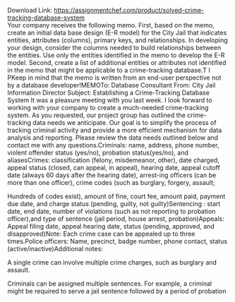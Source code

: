 Download Link: https://assignmentchef.com/product/solved-crime-tracking-database-system
<br>
Your company receives the following memo. First, based on the memo, create an initial data base design (E-R model) for the City Jail that indicates entities, attributes (columns), primary keys, and relationships. In developing your design, consider the columns needed to build relationships between the entities. Use only the entities identified in the memo to develop the E-R model. Second, create a list of additional entities or attributes not identified in the memo that might be applicable to a crime-tracking database.T I PKeep in mind that the memo is written from an end-user perspective not by a database developer!MEMOTo: Database Consultant From: City Jail Information Director Subject: Establishing a Crime-Tracking Database System It was a pleasure meeting with you last week. I look forward to working with your company to create a much-needed crime-tracking system. As you requested, our project group has outlined the crime-tracking data needs we anticipate. Our goal is to simplify the process of tracking criminal activity and provide a more efficient mechanism for data analysis and reporting. Please review the data needs outlined below and contact me with any questions.Criminals: name, address, phone number, violent offender status (yes/no), probation status(yes/no), and aliasesCrimes: classification (felony, misdemeanor, other), date charged, appeal status (closed, can appeal, in appeal), hearing date, appeal cutoff date (always 60 days after the hearing date), arrest-ing officers (can be more than one officer), crime codes (such as burglary, forgery, assault;

Hundreds of codes exist), amount of fine, court fee, amount paid, payment due date, and charge status (pending, guilty, not guilty)Sentencing : start date, end date, number of violations (such as not reporting to probation officer),and type of sentence (jail period, house arrest, probation)Appeals: Appeal filing date, appeal hearing date, status (pending, approved, and disapproved)Note: Each crime case can be appealed up to three times.Police officers: Name, precinct, badge number, phone contact, status (active/inactive)Additional notes:

A single crime can involve multiple crime charges, such as burglary and assault.

Criminals can be assigned multiple sentences. For example, a criminal might be required to serve a jail sentence followed by a period of probation